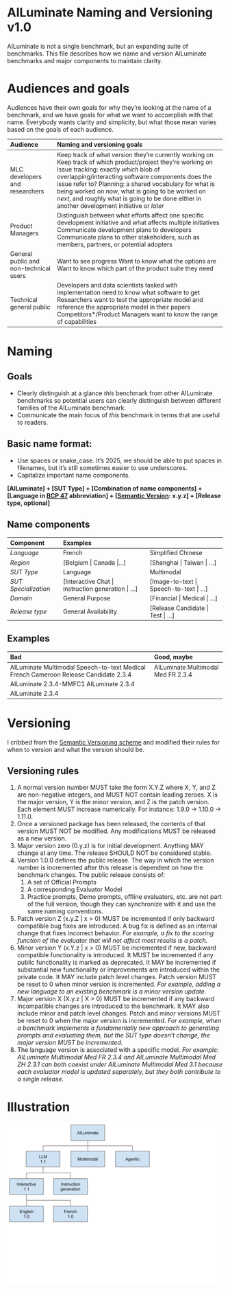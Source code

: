 # AILuminate Naming and Versioning v1.0
AILuminate is not a single benchmark, but an expanding suite of benchmarks. This file describes how we name and version AILuminate benchmarks and major components to maintain clarity.

# Audiences and goals

Audiences have their own goals for why they’re looking at the name of a benchmark, and we have goals for what we want to accomplish with that name. Everybody wants clarity and simplicity, but what those mean varies based on the goals of each audience.

| **Audience** | **Naming and versioning goals** |
| :---- | :---- |
| MLC developers and researchers | Keep track of what version they’re currently working on Keep track of which product/project they’re working on Issue tracking: exactly *which* blob of overlapping/interacting software components does the issue refer to? Planning: a shared vocabulary for what is being worked on *now*, what is going to be worked on *next*, and roughly what is going to be done either in another development initiative or *later* |
| Product Managers | Distinguish between what efforts affect one specific development initiative and what affects multiple initiatives Communicate development plans to developers Communicate plans to other stakeholders, such as members, partners, or potential adopters |
| General public and non-technical users | Want to see progress Want to know what the options are Want to know which part of the product suite they need |
| Technical general public | Developers and data scientists tasked with implementation need to know what software to get Researchers want to test the appropriate model and reference the appropriate model in their papers Competitors\*/Product Managers want to know the range of capabilities |

# Naming

## Goals

* Clearly distinguish at a glance *this* benchmark from other AILuminate benchmarks so potential users can clearly distinguish between different families of the AILuminate benchmark.  
* Communicate the main focus of *this* benchmark in terms that are useful to readers.

## Basic name format:

* Use spaces or snake\_case. It’s 2025, we should be able to put spaces in filenames, but it’s still sometimes easier to use underscores.  
* Capitalize important name components. 

**\[AILuminate\] \+ \[SUT Type\] \+ \[Combination of name components\] \+ \[Language in [BCP 47](https://en.wikipedia.org/wiki/IETF_language_tag) abbreviation\] \+ \[[Semantic Version](https://semver.org/): x.y.z\] \+ \[Release type, optional\]**

## Name components

| **Component** | **Examples** |  |
| :---- | :---- | :---- |
| *Language* | French | Simplified Chinese |
| *Region* | \[Belgium \| Canada \|...\] | \[Shanghai \| Taiwan \| …\] |
| *SUT Type* | Language | Multimodal |
| *SUT Specialization* | \[Interactive Chat \| instruction generation \| …\] | \[Image-to-text \| Speech-to-text \| …\] |
| *Domain* | General Purpose | \[Financial \| Medical \| …\] |
| *Release type* | General Availability | \[Release Candidate \| Test \| …\] |

## Examples

| **Bad** | **Good, maybe** |
| :---- | :---- |
| AILuminate Multimodal Speech-to-text Medical French Cameroon Release Candidate 2.3.4 | AILuminate Multimodal Med FR 2.3.4 |
| AILuminate 2.3.4-MMFC1 AILuminate 2.3.4 | |
| AILuminate 2.3.4 | |

# Versioning

I cribbed from the [Semantic Versioning scheme](https://semver.org/) and modified their rules for when to version and what the version should be.

## Versioning rules

1. A normal version number MUST take the form X.Y.Z where X, Y, and Z are non-negative integers, and MUST NOT contain leading zeroes. X is the major version, Y is the minor version, and Z is the patch version. Each element MUST increase numerically. For instance: 1.9.0 \-\> 1.10.0 \-\> 1.11.0.  
2. Once a versioned package has been released, the contents of that version MUST NOT be modified. Any modifications MUST be released as a new version.  
3. Major version zero (0.y.z) is for initial development. Anything MAY change at any time. The release SHOULD NOT be considered stable.  
4. Version 1.0.0 defines the public release. The way in which the version number is incremented after this release is dependent on how the benchmark changes. The public release consists of:  
   1. A set of Official Prompts  
   2. A corresponding Evaluator Model  
   3. Practice prompts, Demo prompts, offline evaluators, etc. are not part of the full version, though they can synchronize with it and use the same naming conventions.  
5. Patch version Z (x.y.Z | x \> 0\) MUST be incremented if only backward compatible bug fixes are introduced. A bug fix is defined as an internal change that fixes incorrect behavior. *For example, a fix to the scoring function of the evaluator that will not affect most results is a patch.*  
6. Minor version Y (x.Y.z | x \> 0\) MUST be incremented if new, backward compatible functionality is introduced. It MUST be incremented if any public functionality is marked as deprecated. It MAY be incremented if substantial new functionality or improvements are introduced within the private code. It MAY include patch level changes. Patch version MUST be reset to 0 when minor version is incremented. *For example, adding a new language to an existing benchmark is a minor version update.*  
7. Major version X (X.y.z | X \> 0\) MUST be incremented if any backward incompatible changes are introduced to the benchmark. It MAY also include minor and patch level changes. Patch and minor versions MUST be reset to 0 when the major version is incremented. *For example, when a benchmark implements a fundamentally new approach to generating prompts and evaluating them, but the SUT type doesn’t change, the major version MUST be incremented.*   
8. The language version is associated with a specific model. *For example: AILuminate Multimodal Med FR 2.3.4 and AILuminate Multimodal Med ZH 2.3.1 can both coexist under AILuminate Multimodal Med 3.1 because each evaluator model is updated separately, but they both contribute to a single release.*

# Illustration
![AILuminate Versioning Illustration](AILuminate%20Versioning%20Illustration%20Feb-2025.svg)
